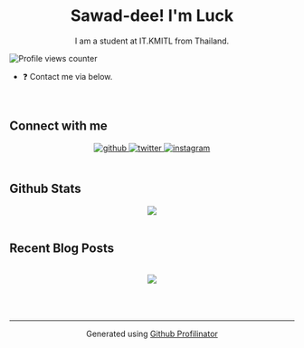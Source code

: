 # **<div align="center">Sawad-dee! I'm Luck</div>**  
  

<div align="center">I am a student at IT.KMITL from Thailand.</div>  
  

![Profile views counter](https://komarev.com/ghpvc/?username=LCUKP&&style=flat-square)  
  
- ❓ Contact me via below.  

</td></tr></table>  

<br/>  


## Connect with me  
<div align="center">
<a href="https://github.com/LCUKP" target="_blank">
<img src=https://img.shields.io/badge/github-%2324292e.svg?&style=for-the-badge&logo=github&logoColor=white alt=github style="margin-bottom: 5px;" />
</a>
<a href="https://twitter.com/callmeluckr" target="_blank">
<img src=https://img.shields.io/badge/twitter-%2300acee.svg?&style=for-the-badge&logo=twitter&logoColor=white alt=twitter style="margin-bottom: 5px;" />
</a>
<a href="https://instagram.com/callme_luckr/" target="_blank">
<img src=https://img.shields.io/badge/instagram-%23000000.svg?&style=for-the-badge&logo=instagram&logoColor=white alt=instagram style="margin-bottom: 5px;" />
</a>  
</div>  
  

<br/>  


## Github Stats  
<div align="center"><img src="https://github-readme-stats.vercel.app/api/top-langs/?username=LCUKP&hide_border=true&layout=compact" align="center" /></div>  

<br/>  


## Recent Blog Posts  
  

<br/>  

<div align="center"><img src="https://spotify-github-profile.vercel.app/api/view?uid=31sudojbb352vsn3habc2yxvtxlq&cover_image=true&theme=default&show_offline=true&background_color=121212&interchange=true&bar_color=008040&bar_color_cover=true" /></div>   

<br/>  

  

<br/>  


<br />

----
<div align="center">Generated using <a href="https://profilinator.rishav.dev/" target="_blank">Github Profilinator</a></div>
